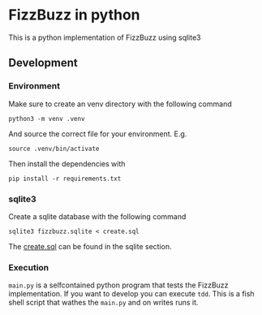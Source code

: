 # FizzBuzz in python
This is a python implementation of FizzBuzz using sqlite3

## Development
### Environment
Make sure to create an venv directory with the following command

```plain
python3 -m venv .venv
```

And source the correct file for your environment. E.g.

```plain
source .venv/bin/activate
```

Then install the dependencies with

```plain
pip install -r requirements.txt
```

### sqlite3
Create a sqlite database with the following command

```plain
sqlite3 fizzbuzz.sqlite < create.sql
```

The [create.sql][link:create.sql] can be found in the sqlite section.

### Execution
`main.py` is a selfcontained python program that tests the FizzBuzz
implementation. If you want to develop you can execute `tdd`. This is a fish
shell script that wathes the `main.py` and on writes runs it.

[link:create.sql]: https://github.com/fifth-postulate/fizzbuzz/blob/main/src/sqlite/standard/create.sql
